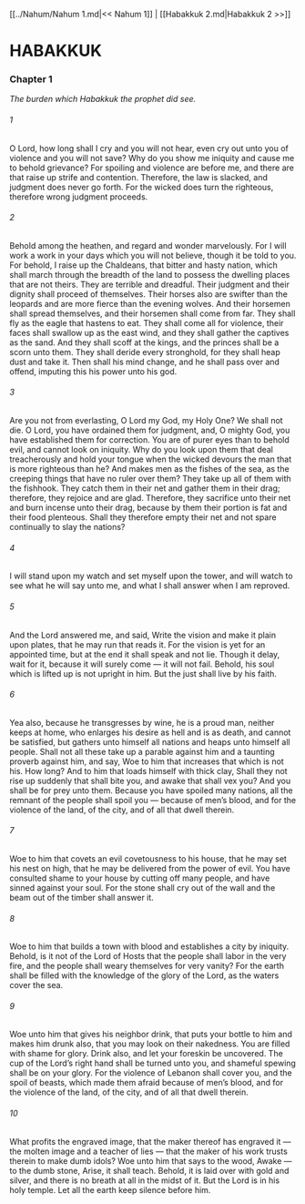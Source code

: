 [[../Nahum/Nahum 1.md|<< Nahum 1]]  |  [[Habakkuk 2.md|Habakkuk 2 >>]]

# HABAKKUK
### Chapter 1

*The burden which Habakkuk the prophet did see.*

###### 1
O Lord, how long shall I cry and you will not hear, even cry out unto you of violence and you will not save? Why do you show me iniquity and cause me to behold grievance? For spoiling and violence are before me, and there are that raise up strife and contention. Therefore, the law is slacked, and judgment does never go forth. For the wicked does turn the righteous, therefore wrong judgment proceeds.

###### 2
Behold among the heathen, and regard and wonder marvelously. For I will work a work in your days which you will not believe, though it be told to you. For behold, I raise up the Chaldeans, that bitter and hasty nation, which shall march through the breadth of the land to possess the dwelling places that are not theirs. They are terrible and dreadful. Their judgment and their dignity shall proceed of themselves. Their horses also are swifter than the leopards and are more fierce than the evening wolves. And their horsemen shall spread themselves, and their horsemen shall come from far. They shall fly as the eagle that hastens to eat. They shall come all for violence, their faces shall swallow up as the east wind, and they shall gather the captives as the sand. And they shall scoff at the kings, and the princes shall be a scorn unto them. They shall deride every stronghold, for they shall heap dust and take it. Then shall his mind change, and he shall pass over and offend, imputing this his power unto his god.

###### 3
Are you not from everlasting, O Lord my God, my Holy One? We shall not die. O Lord, you have ordained them for judgment, and, O mighty God, you have established them for correction. You are of purer eyes than to behold evil, and cannot look on iniquity. Why do you look upon them that deal treacherously and hold your tongue when the wicked devours the man that is more righteous than he? And makes men as the fishes of the sea, as the creeping things that have no ruler over them? They take up all of them with the fishhook. They catch them in their net and gather them in their drag; therefore, they rejoice and are glad. Therefore, they sacrifice unto their net and burn incense unto their drag, because by them their portion is fat and their food plenteous. Shall they therefore empty their net and not spare continually to slay the nations?

###### 4
I will stand upon my watch and set myself upon the tower, and will watch to see what he will say unto me, and what I shall answer when I am reproved.

###### 5
And the Lord answered me, and said, Write the vision and make it plain upon plates, that he may run that reads it. For the vision is yet for an appointed time, but at the end it shall speak and not lie. Though it delay, wait for it, because it will surely come — it will not fail. Behold, his soul which is lifted up is not upright in him. But the just shall live by his faith.

###### 6
Yea also, because he transgresses by wine, he is a proud man, neither keeps at home, who enlarges his desire as hell and is as death, and cannot be satisfied, but gathers unto himself all nations and heaps unto himself all people. Shall not all these take up a parable against him and a taunting proverb against him, and say, Woe to him that increases that which is not his. How long? And to him that loads himself with thick clay, Shall they not rise up suddenly that shall bite you, and awake that shall vex you? And you shall be for prey unto them. Because you have spoiled many nations, all the remnant of the people shall spoil you — because of men’s blood, and for the violence of the land, of the city, and of all that dwell therein.

###### 7
Woe to him that covets an evil covetousness to his house, that he may set his nest on high, that he may be delivered from the power of evil. You have consulted shame to your house by cutting off many people, and have sinned against your soul. For the stone shall cry out of the wall and the beam out of the timber shall answer it.

###### 8
Woe to him that builds a town with blood and establishes a city by iniquity. Behold, is it not of the Lord of Hosts that the people shall labor in the very fire, and the people shall weary themselves for very vanity? For the earth shall be filled with the knowledge of the glory of the Lord, as the waters cover the sea.

###### 9
Woe unto him that gives his neighbor drink, that puts your bottle to him and makes him drunk also, that you may look on their nakedness. You are filled with shame for glory. Drink also, and let your foreskin be uncovered. The cup of the Lord’s right hand shall be turned unto you, and shameful spewing shall be on your glory. For the violence of Lebanon shall cover you, and the spoil of beasts, which made them afraid because of men’s blood, and for the violence of the land, of the city, and of all that dwell therein.

###### 10
What profits the engraved image, that the maker thereof has engraved it — the molten image and a teacher of lies — that the maker of his work trusts therein to make dumb idols? Woe unto him that says to the wood, Awake — to the dumb stone, Arise, it shall teach. Behold, it is laid over with gold and silver, and there is no breath at all in the midst of it. But the Lord is in his holy temple. Let all the earth keep silence before him.